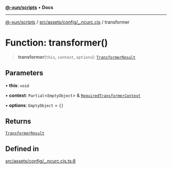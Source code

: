 [**@-xun/scripts**](../../../../../README.md) • **Docs**

***

[@-xun/scripts](../../../../../README.md) / [src/assets/config/\_.ncurc.cjs](../README.md) / transformer

# Function: transformer()

> **transformer**(`this`, `context`, `options`): [`TransformerResult`](../../../type-aliases/TransformerResult.md)

## Parameters

• **this**: `void`

• **context**: `Partial`\<`EmptyObject`\> & [`RequiredTransformerContext`](../../../type-aliases/RequiredTransformerContext.md)

• **options**: `EmptyObject` = `{}`

## Returns

[`TransformerResult`](../../../type-aliases/TransformerResult.md)

## Defined in

[src/assets/config/\_.ncurc.cjs.ts:8](https://github.com/Xunnamius/xscripts/blob/89eebe76ad675b35907b3379b29bfde27fd5a5b8/src/assets/config/_.ncurc.cjs.ts#L8)
